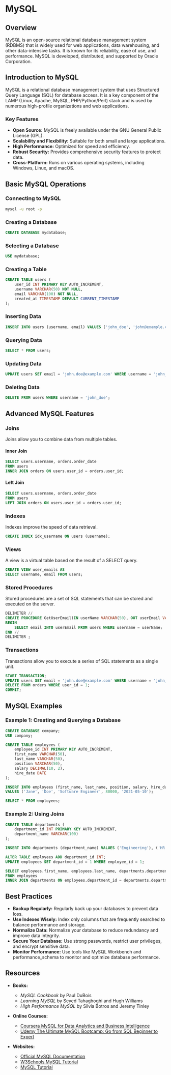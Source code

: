 # MySQL

## Overview

MySQL is an open-source relational database management system (RDBMS) that is widely used for web applications, data warehousing, and other data-intensive tasks. It is known for its reliability, ease of use, and performance. MySQL is developed, distributed, and supported by Oracle Corporation.

## Introduction to MySQL

MySQL is a relational database management system that uses Structured Query Language (SQL) for database access. It is a key component of the LAMP (Linux, Apache, MySQL, PHP/Python/Perl) stack and is used by numerous high-profile organizations and web applications.

### Key Features

- **Open Source:** MySQL is freely available under the GNU General Public License (GPL).
- **Scalability and Flexibility:** Suitable for both small and large applications.
- **High Performance:** Optimized for speed and efficiency.
- **Robust Security:** Provides comprehensive security features to protect data.
- **Cross-Platform:** Runs on various operating systems, including Windows, Linux, and macOS.

## Basic MySQL Operations

### Connecting to MySQL

```sh
mysql -u root -p
```

### Creating a Database

```sql
CREATE DATABASE mydatabase;
```

### Selecting a Database

```sql
USE mydatabase;
```

### Creating a Table

```sql
CREATE TABLE users (
    user_id INT PRIMARY KEY AUTO_INCREMENT,
    username VARCHAR(50) NOT NULL,
    email VARCHAR(100) NOT NULL,
    created_at TIMESTAMP DEFAULT CURRENT_TIMESTAMP
);
```

### Inserting Data

```sql
INSERT INTO users (username, email) VALUES ('john_doe', 'john@example.com');
```

### Querying Data

```sql
SELECT * FROM users;
```

### Updating Data

```sql
UPDATE users SET email = 'john.doe@example.com' WHERE username = 'john_doe';
```

### Deleting Data

```sql
DELETE FROM users WHERE username = 'john_doe';
```

## Advanced MySQL Features

### Joins

Joins allow you to combine data from multiple tables.

#### Inner Join

```sql
SELECT users.username, orders.order_date
FROM users
INNER JOIN orders ON users.user_id = orders.user_id;
```

#### Left Join

```sql
SELECT users.username, orders.order_date
FROM users
LEFT JOIN orders ON users.user_id = orders.user_id;
```

### Indexes

Indexes improve the speed of data retrieval.

```sql
CREATE INDEX idx_username ON users (username);
```

### Views

A view is a virtual table based on the result of a SELECT query.

```sql
CREATE VIEW user_emails AS
SELECT username, email FROM users;
```

### Stored Procedures

Stored procedures are a set of SQL statements that can be stored and executed on the server.

```sql
DELIMITER //
CREATE PROCEDURE GetUserEmail(IN userName VARCHAR(50), OUT userEmail VARCHAR(100))
BEGIN
    SELECT email INTO userEmail FROM users WHERE username = userName;
END //
DELIMITER ;
```

### Transactions

Transactions allow you to execute a series of SQL statements as a single unit.

```sql
START TRANSACTION;
UPDATE users SET email = 'john.doe@example.com' WHERE username = 'john_doe';
DELETE FROM orders WHERE user_id = 1;
COMMIT;
```

## MySQL Examples

### Example 1: Creating and Querying a Database

```sql
CREATE DATABASE company;
USE company;

CREATE TABLE employees (
    employee_id INT PRIMARY KEY AUTO_INCREMENT,
    first_name VARCHAR(50),
    last_name VARCHAR(50),
    position VARCHAR(50),
    salary DECIMAL(10, 2),
    hire_date DATE
);

INSERT INTO employees (first_name, last_name, position, salary, hire_date)
VALUES ('Jane', 'Doe', 'Software Engineer', 80000, '2021-05-10');

SELECT * FROM employees;
```

### Example 2: Using Joins

```sql
CREATE TABLE departments (
    department_id INT PRIMARY KEY AUTO_INCREMENT,
    department_name VARCHAR(100)
);

INSERT INTO departments (department_name) VALUES ('Engineering'), ('HR'), ('Marketing');

ALTER TABLE employees ADD department_id INT;
UPDATE employees SET department_id = 1 WHERE employee_id = 1;

SELECT employees.first_name, employees.last_name, departments.department_name
FROM employees
INNER JOIN departments ON employees.department_id = departments.department_id;
```

## Best Practices

- **Backup Regularly:** Regularly back up your databases to prevent data loss.
- **Use Indexes Wisely:** Index only columns that are frequently searched to balance performance and storage.
- **Normalize Data:** Normalize your database to reduce redundancy and improve data integrity.
- **Secure Your Database:** Use strong passwords, restrict user privileges, and encrypt sensitive data.
- **Monitor Performance:** Use tools like MySQL Workbench and performance_schema to monitor and optimize database performance.

## Resources

- **Books:**

  - _MySQL Cookbook_ by Paul DuBois
  - _Learning MySQL_ by Seyed Tahaghoghi and Hugh Williams
  - _High Performance MySQL_ by Silvia Botros and Jeremy Tinley

- **Online Courses:**

  - [Coursera MySQL for Data Analytics and Business Intelligence](https://www.coursera.org/specializations/mysql)
  - [Udemy The Ultimate MySQL Bootcamp: Go from SQL Beginner to Expert](https://www.udemy.com/course/the-ultimate-mysql-bootcamp-go-from-sql-beginner-to-expert/)

- **Websites:**
  - [Official MySQL Documentation](https://dev.mysql.com/doc/)
  - [W3Schools MySQL Tutorial](https://www.w3schools.com/mysql/)
  - [MySQL Tutorial](https://www.mysqltutorial.org/)
